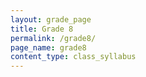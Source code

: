 ```yaml
---
layout: grade_page
title: Grade 8
permalink: /grade8/
page_name: grade8
content_type: class_syllabus
---
```

